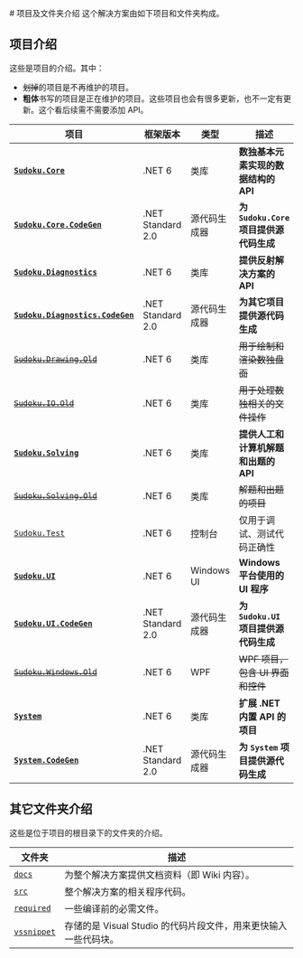 ﻿﻿﻿﻿﻿﻿﻿# 项目及文件夹介绍
这个解决方案由如下项目和文件夹构成。

## 项目介绍

这些是项目的介绍。其中：

* ~~划掉~~的项目是不再维护的项目。
* **粗体**书写的项目是正在维护的项目。这些项目也会有很多更新，也不一定有更新。这个看后续需不需要添加 API。

| 项目                                                         | 框架版本          | 类型         | 描述                                    |
| ------------------------------------------------------------ | ----------------- | ------------ | --------------------------------------- |
| **[`Sudoku.Core`](https://github.com/SunnieShine/Sudoku/tree/main/src/Sudoku.Core)** | .NET 6            | 类库         | **数独基本元素实现的数据结构的 API**    |
| **[`Sudoku.Core.CodeGen`](https://github.com/SunnieShine/Sudoku/tree/main/src/Sudoku.Core.CodeGen)** | .NET Standard 2.0 | 源代码生成器 | **为 `Sudoku.Core` 项目提供源代码生成** |
| **[`Sudoku.Diagnostics`](https://github.com/SunnieShine/Sudoku/tree/main/src/Sudoku.Diagnostics)** | .NET 6            | 类库         | **提供反射解决方案的 API**              |
| **[`Sudoku.Diagnostics.CodeGen`](https://github.com/SunnieShine/Sudoku/tree/main/src/Sudoku.Diagnostics.CodeGen)** | .NET Standard 2.0 | 源代码生成器 | **为其它项目提供源代码生成**            |
| ~~[`Sudoku.Drawing.Old`](https://github.com/SunnieShine/Sudoku/tree/main/src/Sudoku.Drawing.Old)~~ | .NET 6            | 类库         | ~~用于绘制和渲染数独盘面~~              |
| ~~[`Sudoku.IO.Old`](https://github.com/SunnieShine/Sudoku/tree/main/src/Sudoku.IO.Old)~~ | .NET 6            | 类库         | ~~用于处理数独相关的文件操作~~          |
| **[`Sudoku.Solving`](https://github.com/SunnieShine/Sudoku/tree/main/src/Sudoku.Solving)** | .NET 6            | 类库         | **提供人工和计算机解题和出题的 API**    |
| ~~[`Sudoku.Solving.Old`](https://github.com/SunnieShine/Sudoku/tree/main/src/Sudoku.Solving.Old)~~ | .NET 6            | 类库         | ~~解题和出题的项目~~                    |
| [`Sudoku.Test`](https://github.com/SunnieShine/Sudoku/tree/main/src/Sudoku.Test) | .NET 6            | 控制台       | 仅用于调试、测试代码正确性              |
| **[`Sudoku.UI`](https://github.com/SunnieShine/Sudoku/tree/main/src/Sudoku.UI/Sudoku.UI)** | .NET 6            | Windows UI   | **Windows 平台使用的 UI 程序**          |
| **[`Sudoku.UI.CodeGen`](https://github.com/SunnieShine/Sudoku/tree/main/src/Sudoku.UI.CodeGen)** | .NET Standard 2.0 | 源代码生成器 | **为 `Sudoku.UI` 项目提供源代码生成**   |
| ~~[`Sudoku.Windows.Old`](https://github.com/SunnieShine/Sudoku/tree/main/src/Sudoku.Windows.Old)~~ | .NET 6            | WPF          | ~~WPF 项目，包含 UI 界面和控件~~        |
| **[`System`](https://github.com/SunnieShine/Sudoku/tree/main/src/System)** | .NET 6            | 类库         | **扩展 .NET 内置 API 的项目**           |
| **[`System.CodeGen`](https://github.com/SunnieShine/Sudoku/tree/main/src/System.CodeGen)** | .NET Standard 2.0 | 源代码生成器 | **为 `System` 项目提供源代码生成**      |

## 其它文件夹介绍

这些是位于项目的根目录下的文件夹的介绍。

| 文件夹                                                       | 描述                                                         |
| ------------------------------------------------------------ | ------------------------------------------------------------ |
| [`docs`](https://github.com/SunnieShine/Sudoku/tree/main/src/docs) | 为整个解决方案提供文档资料（即 Wiki 内容）。                 |
| [`src`](https://github.com/SunnieShine/Sudoku/tree/main/src/src) | 整个解决方案的相关程序代码。                                 |
| [`required`](https://github.com/SunnieShine/Sudoku/tree/main/src/required) | 一些编译前的必需文件。                                       |
| [`vssnippet`](https://github.com/SunnieShine/Sudoku/tree/main/src/required/vssnippet) | 存储的是 Visual Studio 的代码片段文件，用来更快输入一些代码块。 |